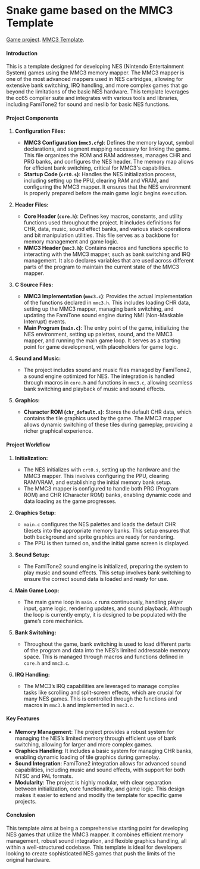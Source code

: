 Snake game based on the MMC3 Template
=====

[Game project](http://8bitworkshop.com/redir.html?platform=nes&githubURL=https%3A%2F%2Fgithub.com%2Fninjadynamics%2Fsnake&file=main.c).
[MMC3 Template](http://8bitworkshop.com/redir.html?platform=nes&githubURL=https%3A%2F%2Fgithub.com%2Fninjadynamics%2FMMC3Template&file=main.c).

#### Introduction

This is a template designed for developing NES (Nintendo Entertainment System) games using the MMC3 memory mapper. The MMC3 mapper is one of the most advanced mappers used in NES cartridges, allowing for extensive bank switching, IRQ handling, and more complex games that go beyond the limitations of the basic NES hardware. This template leverages the cc65 compiler suite and integrates with various tools and libraries, including FamiTone2 for sound and neslib for basic NES functions.

#### Project Components

1. **Configuration Files:**
   - **MMC3 Configuration (`mmc3.cfg`)**: Defines the memory layout, symbol declarations, and segment mapping necessary for linking the game. This file organizes the ROM and RAM addresses, manages CHR and PRG banks, and configures the NES header. The memory map allows for efficient bank switching, critical for MMC3's capabilities.
   - **Startup Code (`crt0.s`)**: Handles the NES initialization process, including setting up the PPU, clearing RAM and VRAM, and configuring the MMC3 mapper. It ensures that the NES environment is properly prepared before the main game logic begins execution.

2. **Header Files:**
   - **Core Header (`core.h`)**: Defines key macros, constants, and utility functions used throughout the project. It includes definitions for CHR, data, music, sound effect banks, and various stack operations and bit manipulation utilities. This file serves as a backbone for memory management and game logic.
   - **MMC3 Header (`mmc3.h`)**: Contains macros and functions specific to interacting with the MMC3 mapper, such as bank switching and IRQ management. It also declares variables that are used across different parts of the program to maintain the current state of the MMC3 mapper.

3. **C Source Files:**
   - **MMC3 Implementation (`mmc3.c`)**: Provides the actual implementation of the functions declared in `mmc3.h`. This includes loading CHR data, setting up the MMC3 mapper, managing bank switching, and updating the FamiTone sound engine during NMI (Non-Maskable Interrupt) events.
   - **Main Program (`main.c`)**: The entry point of the game, initializing the NES environment, setting up palettes, sound, and the MMC3 mapper, and running the main game loop. It serves as a starting point for game development, with placeholders for game logic.

4. **Sound and Music:**
   - The project includes sound and music files managed by FamiTone2, a sound engine optimized for NES. The integration is handled through macros in `core.h` and functions in `mmc3.c`, allowing seamless bank switching and playback of music and sound effects.

5. **Graphics:**
   - **Character ROM (`chr_default.s`)**: Stores the default CHR data, which contains the tile graphics used by the game. The MMC3 mapper allows dynamic switching of these tiles during gameplay, providing a richer graphical experience.

#### Project Workflow

1. **Initialization:**
   - The NES initializes with `crt0.s`, setting up the hardware and the MMC3 mapper. This involves configuring the PPU, clearing RAM/VRAM, and establishing the initial memory bank setup.
   - The MMC3 mapper is configured to handle both PRG (Program ROM) and CHR (Character ROM) banks, enabling dynamic code and data loading as the game progresses.

2. **Graphics Setup:**
   - `main.c` configures the NES palettes and loads the default CHR tilesets into the appropriate memory banks. This setup ensures that both background and sprite graphics are ready for rendering.
   - The PPU is then turned on, and the initial game screen is displayed.

3. **Sound Setup:**
   - The FamiTone2 sound engine is initialized, preparing the system to play music and sound effects. This setup involves bank switching to ensure the correct sound data is loaded and ready for use.

4. **Main Game Loop:**
   - The main game loop in `main.c` runs continuously, handling player input, game logic, rendering updates, and sound playback. Although the loop is currently empty, it is designed to be populated with the game’s core mechanics.

5. **Bank Switching:**
   - Throughout the game, bank switching is used to load different parts of the program and data into the NES’s limited addressable memory space. This is managed through macros and functions defined in `core.h` and `mmc3.c`.

6. **IRQ Handling:**
   - The MMC3’s IRQ capabilities are leveraged to manage complex tasks like scrolling and split-screen effects, which are crucial for many NES games. This is controlled through the functions and macros in `mmc3.h` and implemented in `mmc3.c`.

#### Key Features

- **Memory Management**: The project provides a robust system for managing the NES’s limited memory through efficient use of bank switching, allowing for larger and more complex games.
- **Graphics Handling**: It includes a basic system for managing CHR banks, enabling dynamic loading of tile graphics during gameplay.
- **Sound Integration**: FamiTone2 integration allows for advanced sound capabilities, including music and sound effects, with support for both NTSC and PAL formats.
- **Modularity**: The project is highly modular, with clear separation between initialization, core functionality, and game logic. This design makes it easier to extend and modify the template for specific game projects.

#### Conclusion

This template aims at being a comprehensive starting point for developing NES games that utilize the MMC3 mapper. It combines efficient memory management, robust sound integration, and flexible graphics handling, all within a well-structured codebase. This template is ideal for developers looking to create sophisticated NES games that push the limits of the original hardware.
